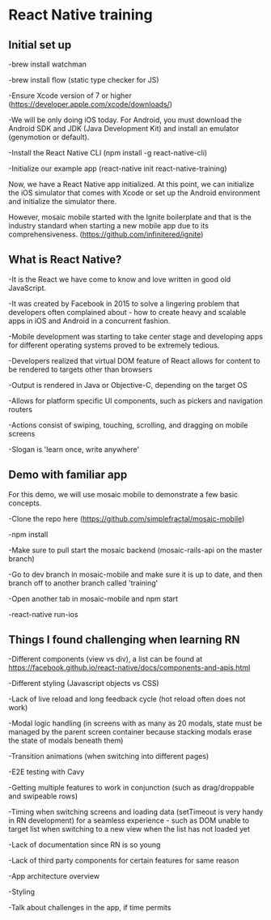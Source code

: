 # React Native training

## Initial set up

-brew install watchman

-brew install flow (static type checker for JS)

-Ensure Xcode version of 7 or higher (https://developer.apple.com/xcode/downloads/)

-We will be only doing iOS today. For Android, you must download the Android SDK and JDK (Java Development Kit) and install an emulator (genymotion or default).

-Install the React Native CLI (npm install -g react-native-cli)

-Initialize our example app (react-native init react-native-training)

Now, we have a React Native app initialized. At this point, we can initialize the iOS simulator that comes with Xcode or set up the Android environment and initialize the simulator there.

However, mosaic mobile started with the Ignite boilerplate and that is the industry standard when starting a new mobile app due to its comprehensiveness. (https://github.com/infinitered/ignite)


## What is React Native?

-It is the React we have come to know and love written in good old JavaScript.

-It was created by Facebook in 2015 to solve a lingering problem that developers often complained about - how to create heavy and scalable apps in iOS and Android in a concurrent fashion.

-Mobile development was starting to take center stage and developing apps for different operating systems proved to be extremely tedious.

-Developers realized that virtual DOM feature of React allows for content to be rendered to targets other than browsers

-Output is rendered in Java or Objective-C, depending on the target OS

-Allows for platform specific UI components, such as pickers and navigation routers

-Actions consist of swiping, touching, scrolling, and dragging on mobile screens

-Slogan is 'learn once, write anywhere'

## Demo with familiar app

For this demo, we will use mosaic mobile to demonstrate a few basic concepts.

-Clone the repo here (https://github.com/simplefractal/mosaic-mobile)

-npm install

-Make sure to pull start the mosaic backend (mosaic-rails-api on the master branch)

-Go to dev branch in mosaic-mobile and make sure it is up to date, and then branch off to another branch called 'training'

-Open another tab in mosaic-mobile and npm start

-react-native run-ios

## Things I found challenging when learning RN

-Different components (view vs div), a list can be found at https://facebook.github.io/react-native/docs/components-and-apis.html

-Different styling (Javascript objects vs CSS)

-Lack of live reload and long feedback cycle (hot reload often does not work)

-Modal logic handling (in screens with as many as 20 modals, state must be managed by the parent screen container because stacking modals erase the state of modals beneath them)

-Transition animations (when switching into different pages)

-E2E testing with Cavy

-Getting multiple features to work in conjunction (such as drag/droppable and swipeable rows)

-Timing when switching screens and loading data (setTimeout is very handy in RN development) for a seamless experience - such as DOM unable to target list when switching to a new view when the list has not loaded yet

-Lack of documentation since RN is so young

-Lack of third party components for certain features for same reason



-App architecture overview

-Styling

-Talk about challenges in the app, if time permits
